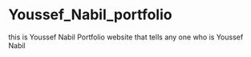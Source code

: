 # Youssef_Nabil_portfolio
this is Youssef Nabil Portfolio website that tells any one who is Youssef Nabil
